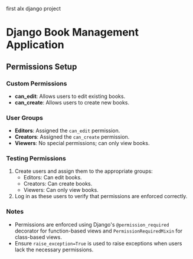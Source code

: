 first alx django project
# Django Book Management Application

## Permissions Setup

### Custom Permissions

- **can_edit**: Allows users to edit existing books.
- **can_create**: Allows users to create new books.

### User Groups

- **Editors**: Assigned the `can_edit` permission.
- **Creators**: Assigned the `can_create` permission.
- **Viewers**: No special permissions; can only view books.

### Testing Permissions

1. Create users and assign them to the appropriate groups:
   - Editors: Can edit books.
   - Creators: Can create books.
   - Viewers: Can only view books.
2. Log in as these users to verify that permissions are enforced correctly.

### Notes

- Permissions are enforced using Django's `@permission_required` decorator for function-based views and `PermissionRequiredMixin` for class-based views.
- Ensure `raise_exception=True` is used to raise exceptions when users lack the necessary permissions.
